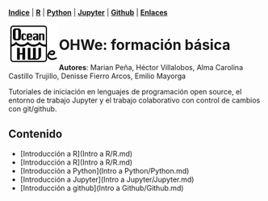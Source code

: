 

<p align="left">
<strong><a href="Indice.md">Indice</a></strong>
|
<strong><a href="Intro a R/R.md">R</a></strong>
|
<strong><a href="Intro a Python/Python.md">Python</a></strong>
|
<strong><a href="Intro a Jupyter/Jupyter.md">Jupyter</a></strong>
|
<strong><a href="Intro a github/Github.md">Github</a></strong>
|
<strong><a href="enlaces.md">Enlaces</a></strong>
</p>

<img     style="float: left;" src="OHWe.png" width="100"> 

    
    
# OHWe: formación básica
**Autores**:
Marian Peña, Héctor Villalobos, Alma Carolina Castillo Trujillo, Denisse Fierro Arcos, Emilio Mayorga

Tutoriales de iniciación en lenguajes de programación open source, el entorno de trabajo Jupyter y el trabajo colaborativo con control de cambios con git/github.


## Contenido
- [Introducción a R](Intro a R/R.md)
- [Introducción a R](Intro a R/R.md) 
- [Introducción a Python](Intro a Python/Python.md) 
- [Introducción a Jupyter](Intro a Jupyter/Jupyter.md) 
- [Introducción a github](Intro a Github/Github.md) 
